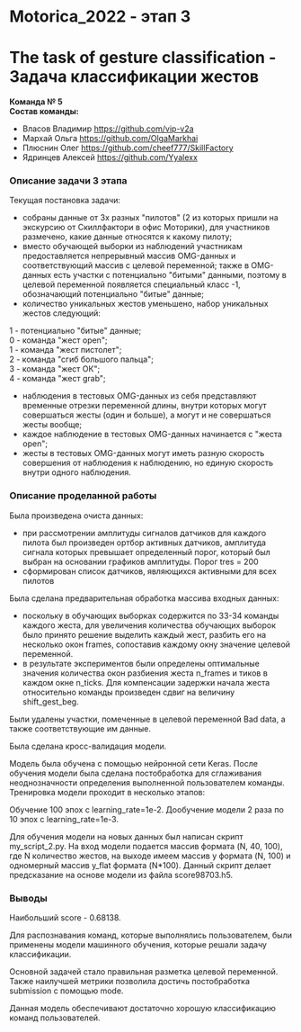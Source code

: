 # Motorica_2022  - этап 3
# The task of gesture classification  - Задача классификации жестов

**Команда № 5**  
**Состав команды:**  

- Власов Владимир https://github.com/vip-v2a
- Мархай Ольга https://github.com/OlgaMarkhai
- Плюснин Олег https://github.com/cheef777/SkillFactory
- Ядринцев Алексей https://github.com/Yyalexx

### Описание задачи 3 этапа

Текущая постановка задачи:

- собраны данные от 3х разных "пилотов" (2 из которых пришли на экскурсию от Скиллфактори в офис Моторики), для участников размечено, какие данные относятся к какому пилоту;  
- вместо обучающей выборки из наблюдений участникам предоставляется непрерывный массив OMG-данных и соответствующий массив с целевой переменной;
также в OMG-данных есть участки с потенциально "битыми" данными, поэтому в целевой переменной появляется специальный класс -1, обозначающий потенциально "битые" данные;  
- количество уникальных жестов уменьшено, набор уникальных жестов следующий:

1 - потенциально "битые" данные;  
0 - команда "жест open";  
1 - команда "жест пистолет";  
2 - команда "сгиб большого пальца";  
3 - команда "жест ОК";  
4 - команда "жест grab";  

- наблюдения в тестовых OMG-данных из себя представляют временные отрезки переменной длины, внутри которых могут совершаться жесты (один и больше), а могут и не совершаться жесты вообще;  
- каждое наблюдение в тестовых OMG-данных начинается с "жеста open";  
- жесты в тестовых OMG-данных могут иметь разную скорость совершения от наблюдения к наблюдению, но единую скорость внутри одного наблюдения.  

### Описание проделанной работы

Была произведена очиста данных:
- при рассмотрении амплитуды сигналов датчиков для каждого пилота был произведен ортбор активных датчиков, амплитуда сигнала которых превышает определенный порог, который был выбран на основании графиков амплитуды. Порог tres = 200
- сформирован список датчиков, являющихся активными для всех пилотов

Была сделана предварительная обработка массива входных данных:

- поскольку в обучающих выборках содержится по 33-34 команды каждого жеста, для увеличения количества обучающих выборок было принято решение выделить каждый жест, разбить его на несколько окон frames, сопоставив каждому окну значение целевой переменной.
- в результате экспериментов были определены оптимальные значения количества окон разбиения жеста n_frames и тиков в каждом окне n_ticks. Для компенсации задержки начала жеста относительно команды произведен сдвиг на величину shift_gest_beg.

Были удалены участки, помеченные в целевой переменной Bad data, а также соответствующие им данные.

Была сделана кросс-валидация модели.

Модель была обучена с помощью нейронной сети Keras. После обучения модели была сделана постобработка для сглаживания неоднозначности определения выполненной пользователем команды. Тренировка модели проходит в несколько этапов:

Обучение 100 эпох с learning_rate=1e-2.
Дообучение модели 2 раза по 10 эпох с learning_rate=1e-3.

Для обучения модели на новых данных был написан скрипт my_script_2.py. На вход модели подается массив формата (N, 40, 100), где N количество жестов, на выходе имеем массив y формата (N, 100) и одномерный массив y_flat формата (N*100). Данный скрипт делает предсказание на основе модели из файла score98703.h5.


### Выводы
Наибольший score - 0.68138.  

Для распознавания команд, которые выполнялись пользователем, были применены модели машинного обучения, которые решали задачу классификации.  

Основной задачей стало правильная разметка целевой переменной. Также наилучшей метрики позволила достичь постобработка submission с помощью mode.  

Данная модель обеспечивают достаточно хорошую классификацию команд пользователей.  


